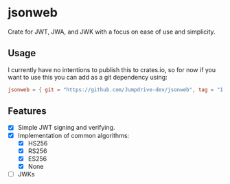 # jsonweb

Crate for JWT, JWA, and JWK with a focus on ease of use and simplicity.

## Usage

I currently have no intentions to publish this to crates.io, so for now if you want to use this you can add as a git
dependency using:

```toml
jsonweb = { git = "https://github.com/Jumpdrive-dev/jsonweb", tag = "1.0.0" }
```

## Features

- [x] Simple JWT signing and verifying.
- [x] Implementation of common algorithms:
  - [x] HS256
  - [x] RS256
  - [x] ES256
  - [x] None
- [ ] JWKs